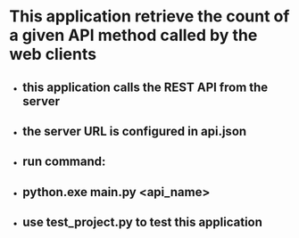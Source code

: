 # This application retrieve the count of a given API method called by the web clients
- ## this application calls the REST API from the server 
- ## the server URL is configured in api.json  
- ## run command:  
- ## python.exe main.py <api_name>
- ## use test_project.py to test this application  
